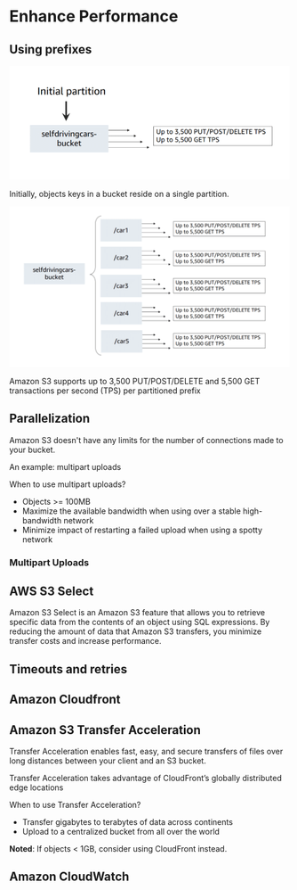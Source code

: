 # Enhance Performance

## Using prefixes

<img src="./s3_performance_prefix_initial.png" />

Initially, objects keys in a bucket reside on a single partition.

<img src="./s3_performance_prefix_partitioned.png" />

Amazon S3 supports up to 3,500 PUT/POST/DELETE and 5,500 GET transactions per second (TPS) per partitioned prefix

## Parallelization

Amazon S3 doesn't have any limits for the number of connections made to your bucket.

An example: multipart uploads

When to use multipart uploads?

- Objects >= 100MB
- Maximize the available bandwidth when using over a stable high-bandwidth network
- Minimize impact of restarting a failed upload when using a spotty network

### Multipart Uploads

## AWS S3 Select

Amazon S3 Select is an Amazon S3 feature that allows you to retrieve specific data from the contents of an object using SQL expressions. By reducing the amount of data that Amazon S3 transfers, you minimize transfer costs and increase performance.

## Timeouts and retries

## Amazon Cloudfront

## Amazon S3 Transfer Acceleration

Transfer Acceleration enables fast, easy, and secure transfers of files over long distances between your client and an S3 bucket.

Transfer Acceleration takes advantage of CloudFront’s globally distributed edge locations

When to use Transfer Acceleration?

- Transfer gigabytes to terabytes of data across continents
- Upload to a centralized bucket from all over the world

**Noted**: If objects < 1GB, consider using CloudFront instead.

## Amazon CloudWatch
